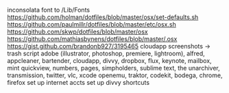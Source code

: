 inconsolata font to /Lib/Fonts
https://github.com/holman/dotfiles/blob/master/osx/set-defaults.sh https://github.com/paulmillr/dotfiles/blob/master/etc/osx.sh https://github.com/skwp/dotfiles/blob/master/osx https://github.com/mathiasbynens/dotfiles/blob/master/.osx https://gist.github.com/brandonb927/3195465
cloudapp screenshots -> trash script
adobe (illustrator, photoshop, premiere, lightroom), alfred, appcleaner, bartender, cloudapp, divvy, dropbox, flux, keynote, mailbox, mint quickview, numbers, pages, simpholders, sublime text, the unarchiver, transmission, twitter, vlc, xcode
openemu, traktor, codekit, bodega, chrome, firefox
set up internet accts
set up divvy shortcuts
